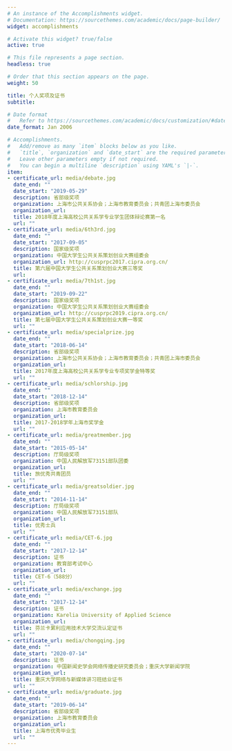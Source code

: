 ```yaml
---
# An instance of the Accomplishments widget.
# Documentation: https://sourcethemes.com/academic/docs/page-builder/
widget: accomplishments

# Activate this widget? true/false
active: true

# This file represents a page section.
headless: true

# Order that this section appears on the page.
weight: 50

title: 个人奖项及证书
subtitle:

# Date format
#   Refer to https://sourcethemes.com/academic/docs/customization/#date-format
date_format: Jan 2006

# Accomplishments.
#   Add/remove as many `item` blocks below as you like.
#   `title`, `organization` and `date_start` are the required parameters.
#   Leave other parameters empty if not required.
#   You can begin a multiline `description` using YAML's `|-`.
item:
- certificate_url: media/debate.jpg
  date_end: ""
  date_start: "2019-05-29"
  description: 省部级奖项
  organization: 上海市公共关系协会；上海市教育委员会；共青团上海市委员会
  organization_url: 
  title: 2018年度上海高校公共关系学专业学生团体辩论赛第一名
  url: ""
- certificate_url: media/6th3rd.jpg
  date_end: ""
  date_start: "2017-09-05"
  description: 国家级奖项
  organization: 中国大学生公共关系策划创业大赛组委会
  organization_url: http://cusprpc2017.cipra.org.cn/
  title: 第六届中国大学生公共关系策划创业大赛三等奖
  url: 
- certificate_url: media/7th1st.jpg
  date_end: ""
  date_start: "2019-09-22"
  description: 国家级奖项
  organization: 中国大学生公共关系策划创业大赛组委会
  organization_url: http://cusprpc2019.cipra.org.cn/
  title: 第七届中国大学生公共关系策划创业大赛一等奖
  url: ""
- certificate_url: media/specialprize.jpg
  date_end: ""
  date_start: "2018-06-14"
  description: 省部级奖项
  organization: 上海市公共关系协会；上海市教育委员会；共青团上海市委员会
  organization_url: 
  title: 2017年度上海高校公共关系学专业专项奖学金特等奖
  url: ""
- certificate_url: media/schlorship.jpg
  date_end: ""
  date_start: "2018-12-14"
  description: 省部级奖项
  organization: 上海市教育委员会
  organization_url: 
  title: 2017-2018学年上海市奖学金
  url: ""
- certificate_url: media/greatmember.jpg
  date_end: ""
  date_start: "2015-05-14"
  description: 厅局级奖项
  organization: 中国人民解放军73151部队团委
  organization_url: 
  title: 旅优秀共青团员
  url: ""
- certificate_url: media/greatsoldier.jpg
  date_end: ""
  date_start: "2014-11-14"
  description: 厅局级奖项
  organization: 中国人民解放军73151部队
  organization_url: 
  title: 优秀士兵
  url: ""
- certificate_url: media/CET-6.jpg
  date_end: ""
  date_start: "2017-12-14"
  description: 证书
  organization: 教育部考试中心
  organization_url: 
  title: CET-6（588分）
  url: ""
- certificate_url: media/exchange.jpg
  date_end: ""
  date_start: "2017-12-14"
  description: 证书
  organization: Karelia University of Applied Science
  organization_url: 
  title: 芬兰卡累利应用技术大学交流认定证书
  url: ""
- certificate_url: media/chongqing.jpg
  date_end: ""
  date_start: "2020-07-14"
  description: 证书
  organization: 中国新闻史学会网络传播史研究委员会；重庆大学新闻学院
  organization_url: 
  title: 重庆大学网络与新媒体讲习班结业证书
  url: ""
- certificate_url: media/graduate.jpg
  date_end: ""
  date_start: "2019-06-14"
  description: 省部级奖项
  organization: 上海市教育委员会
  organization_url: 
  title: 上海市优秀毕业生
  url: ""
---
```

